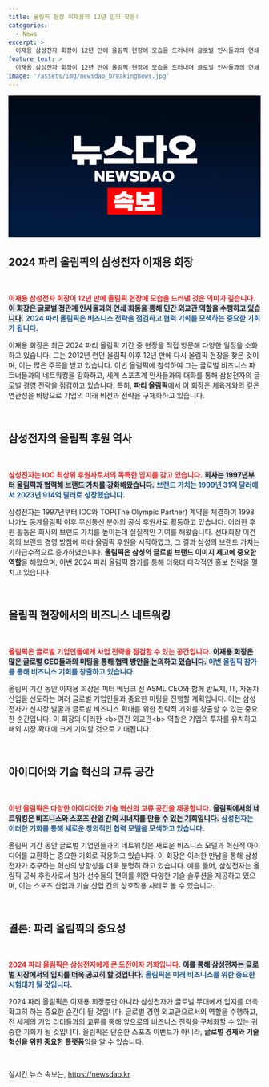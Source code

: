 ```yaml
---
title: 올림픽 현장 이재용의 12년 만의 찾음!
categories:
  - News
excerpt: >
  이재용 삼성전자 회장이 12년 만에 올림픽 현장에 모습을 드러내며 글로벌 인사들과의 연쇄 회동을 통해 민간 외교관 역할을 톡톡히 해내고 있습니다. 2024 파리올림픽에서 삼성의 브랜드 가치를 높이는 전략에 주목하세요!
feature_text: >
  이재용 삼성전자 회장이 12년 만에 올림픽 현장에 모습을 드러내며 글로벌 인사들과의 연쇄 회동을 통해 민간 외교관 역할을 톡톡히 해내고 있습니다. 2024 파리올림픽에서 삼성의 브랜드 가치를 높이는 전략에 주목하세요!
image: '/assets/img/newsdao_breakingnews.jpg'
---
```


<p><img src="/assets/img/newsdao_breakingnews.jpg" alt="bookingtag 속보" /></p>

<h2 data-ke-size="size26">2024 파리 올림픽의 삼성전자 이재용 회장</h2>

<p data-ke-size="size16">&nbsp;</p>

<p><b><span style="color: #ee2323;">이재용 삼성전자 회장이 12년 만에 올림픽 현장에 모습을 드러낸 것은 의미가 깊습니다.</span></b> <b><span style="background-color: #21538527;">이 회장은 글로벌 정관계 인사들과의 연쇄 회동을 통해 민간 외교관 역할을 수행하고 있습니다.</span></b> <b><span style="color: #1a5490;">2024 파리 올림픽은 비즈니스 전략을 점검하고 협력 기회를 모색하는 중요한 기회가 됩니다.</span></b> </p>

<p>이재용 회장은 최근 2024 파리 올림픽 기간 중 현장을 직접 방문해 다양한 일정을 소화하고 있습니다. 그는 2012년 런던 올림픽 이후 12년 만에 다시 올림픽 현장을 찾은 것이며, 이는 많은 주목을 받고 있습니다. 이번 올림픽에 참석하여 그는 글로벌 비즈니스 파트너들과의 네트워킹을 강화하고, 세계 스포츠계 인사들과의 대화를 통해 삼성전자의 글로벌 경영 전략을 점검하고 있습니다. 특히, <b>파리 올림픽</b>에서 이 회장은 체육계와의 깊은 연관성을 바탕으로 기업의 미래 비전과 전략을 구체화하고 있습니다.</p>

<p data-ke-size="size16">&nbsp;</p>

<h2 data-ke-size="size26">삼성전자의 올림픽 후원 역사</h2>

<p data-ke-size="size16">&nbsp;</p>

<p><b><span style="color: #ee2323;">삼성전자는 IOC 최상위 후원사로서의 독특한 입지를 갖고 있습니다.</span></b> <b><span style="background-color: #21538527;">회사는 1997년부터 올림픽과 협력해 브랜드 가치를 강화해왔습니다.</span></b> <b><span style="color: #1a5490;">브랜드 가치는 1999년 31억 달러에서 2023년 914억 달러로 성장했습니다.</span></b></p>

<p>삼성전자는 1997년부터 IOC와 TOP(The Olympic Partner) 계약을 체결하여 1998 나가노 동계올림픽 이후 무선통신 분야의 공식 후원사로 활동하고 있습니다. 이러한 후원 활동은 회사의 브랜드 가치를 높이는데 실질적인 기여를 해왔습니다. 선대회장 이건희의 브랜드 경영 방침에 따라 올림픽 후원을 시작하였고, 그 결과 삼성의 브랜드 가치는 기하급수적으로 증가하였습니다. <b>올림픽은 삼성의 글로벌 브랜드 이미지 제고에 중요한 역할</b>을 해왔으며, 이번 2024 파리 올림픽 참가를 통해 더욱더 다각적인 홍보 전략을 펼치고 있습니다.</p>

<p data-ke-size="size16">&nbsp;</p>

<h2 data-ke-size="size26">올림픽 현장에서의 비즈니스 네트워킹</h2>

<p data-ke-size="size16">&nbsp;</p>

<p><b><span style="color: #ee2323;">올림픽은 글로벌 기업인들에게 사업 전략을 점검할 수 있는 공간입니다.</span></b> <b><span style="background-color: #21538527;">이재용 회장은 많은 글로벌 CEO들과의 미팅을 통해 협력 방안을 논의하고 있습니다.</span></b> <b><span style="color: #1a5490;">이번 올림픽 참가를 통해 비즈니스 기회를 창출하고 있습니다.</span></b></p>

<p>올림픽 기간 동안 이재용 회장은 피터 베닝크 전 ASML CEO와 함께 반도체, IT, 자동차 산업을 선도하는 여러 글로벌 기업인들과 중요한 미팅을 진행할 계획입니다. 이는 삼성전자가 신시장 발굴과 글로벌 비즈니스 확대를 위한 전략적 기회를 창출할 수 있는 중요한 순간입니다. 이 회장의 이러한 &lt;b>민간 외교관&lt;b> 역할은 기업의 투자를 유치하고 해외 시장 확대에 크게 기여할 것으로 기대됩니다.</p>

<p data-ke-size="size16">&nbsp;</p>

<h2 data-ke-size="size26">아이디어와 기술 혁신의 교류 공간</h2>

<p data-ke-size="size16">&nbsp;</p>

<p><b><span style="color: #ee2323;">이번 올림픽은 다양한 아이디어와 기술 혁신의 교류 공간을 제공합니다.</span></b> <b><span style="background-color: #21538527;">올림픽에서의 네트워킹은 비즈니스와 스포츠 산업 간의 시너지를 만들 수 있는 기회입니다.</span></b> <b><span style="color: #1a5490;">삼성전자는 이러한 기회를 통해 새로운 창의적인 협력 모델을 모색하고 있습니다.</span></b></p>

<p>올림픽 기간 동안 글로벌 기업인들과의 네트워킹은 새로운 비즈니스 모델과 혁신적 아이디어를 교환하는 중요한 기회로 작용하고 있습니다. 이 회장은 이러한 만남을 통해 삼성전자가 추구하는 혁신의 방향성을 더욱 분명히 하고 있습니다. 예를 들어, 삼성전자는 올림픽 공식 후원사로서 참가 선수들의 편의를 위한 다양한 기술 솔루션을 제공하고 있으며, 이는 스포츠 산업과 기술 산업 간의 상호작용 사례로 볼 수 있습니다.</p>

<p data-ke-size="size16">&nbsp;</p>

<h2 data-ke-size="size26">결론: 파리 올림픽의 중요성</h2>

<p data-ke-size="size16">&nbsp;</p>

<p><b><span style="color: #ee2323;">2024 파리 올림픽은 삼성전자에게 큰 도전이자 기회입니다.</span></b> <b><span style="background-color: #21538527;">이를 통해 삼성전자는 글로벌 시장에서의 입지를 더욱 공고히 할 것입니다.</span></b> <b><span style="color: #1a5490;">올림픽은 미래 비즈니스를 위한 중요한 시험대가 될 것입니다.</span></b></p>

<p>2024 파리 올림픽은 이재용 회장뿐만 아니라 삼성전자가 글로벌 무대에서 입지를 더욱 확고히 하는 중요한 순간이 될 것입니다. 글로벌 경영 외교관으로서의 역할을 수행하고, 전 세계의 기업 리더들과의 교류를 통해 앞으로의 비즈니스 전략을 구체화할 수 있는 귀중한 기회가 될 것입니다. 올림픽은 단순한 스포츠 이벤트가 아니라, <b>글로벌 경제와 기술 혁신을 위한 중요한 플랫폼</b>임을 알 수 있습니다. </p>

<p data-ke-size="size16">&nbsp;</p>
실시간 뉴스 속보는, <a href="https://newsdao.kr" rel="dofollow">https://newsdao.kr</a>


